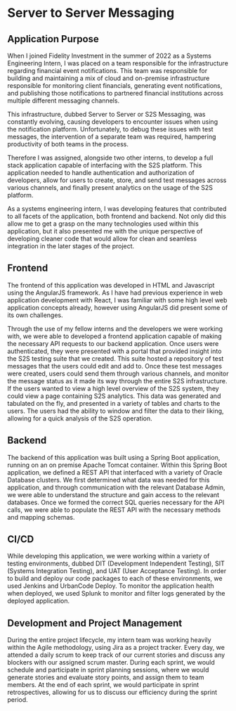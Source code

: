 # **Server to Server Messaging**

## Application Purpose
When I joined Fidelity Investment in the summer of 2022 as a Systems Engineering Intern, I was placed on a team responsible for the infrastructure regarding financial event notifications. This team was responsible for building and maintaining a mix of cloud and on-premise infrastructure responsible for monitoring client financials, generating event notifications, and publishing those notifications to partnered financial institutions across multiple different messaging channels.

This infrastructure, dubbed Server to Server or S2S Messaging, was constantly evolving, causing developers to encounter issues when using the notification platform. Unfortunately, to debug these issues with test messages, the intervention of a separate team was required, hampering productivity of both teams in the process.

Therefore I was assigned, alongside two other interns, to develop a full stack application capable of interfacing with the S2S platform. This application needed to handle authentication and authorization of developers, allow for users to create, store, and send test messages across various channels, and finally present analytics on the usage of the S2S platform.

As a systems engineering intern, I was developing features that contributed to all facets of the application, both frontend and backend. Not only did this allow me to get a grasp on the many technologies used within this application, but it also presented me with the unique perspective of developing cleaner code that would allow for clean and seamless integration in the later stages of the project.

## Frontend
The frontend of this application was developed in HTML and Javascript using the AngularJS framework. As I have had previous experience in web application development with React, I was familiar with some high level web application concepts already, however using AngularJS did present some of its own challenges. 

Through the use of my fellow interns and the developers we were working with, we were able to developed a frontend application capable of making the necessary API requests to our backend application. Once users were authenticated, they were presented with a portal that provided insight into the S2S testing suite that we created. This suite hosted a repository of test messages that the users could edit and add to. Once these test messages were created, users could send them through various channels, and monitor the message status as it made its way through the entire S2S infrastructure. If the users wanted to view a high level overview of the S2S system, they could view a page containing S2S analytics. This data was generated and tabulated on the fly, and presented in a variety of tables and charts to the users. The users had the ability to window and filter the data to their liking, allowing for a quick analysis of the S2S operation.

## Backend

The backend of this application was built using a Spring Boot application, running on an on premise Apache Tomcat container. Within this Spring Boot application, we defined a REST API that interfaced with a variety of Oracle Database clusters. We first determined what data was needed for this application, and through communication with the relevant Database Admin, we were able to understand the structure and gain access to the relevant databases. Once we formed the correct SQL queries necessary for the API calls, we were able to populate the REST API with the necessary methods and mapping schemas.

## CI/CD

While developing this application, we were working within a variety of testing environments, dubbed DIT (Development Independent Testing), SIT (Systems Integration Testing), and UAT (User Acceptance Testing). In order to build and deploy our code packages to each of these environments, we used Jenkins and UrbanCode Deploy. To monitor the application health when deployed, we used Splunk to monitor and filter logs generated by the deployed application.

## Development and Project Management

During the entire project lifecycle, my intern team was working heavily within the Agile methodology, using Jira as a project tracker. Every day, we attended a daily scrum to keep track of our current stories and discuss any blockers with our assigned scrum master. During each sprint, we would schedule and participate in sprint planning sessions, where we would generate stories and evaluate story points, and assign them to team members. At the end of each sprint, we would participate in sprint retrospectives, allowing for us to discuss our efficiency during the sprint period.